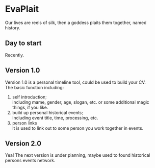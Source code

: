 # EvaPlait
Our lives are reels of silk, then a goddess plaits them together, named history.

## Day to start
Recently.

## Version 1.0
Version 1.0 is a personal timeline tool, could be used to build your CV.  
The basic function including:  
  1. self introduction;  
    including mame, gender, age, slogan, etc. or some additional magic things, if you like.
  2. build up personal historical events;  
    including event title, time, processing, etc.
  3. person links  
    it is used to link out to some person you work together in events.  

## Version 2.0
Yea! The next version is under planning, maybe used to found historical persons events network.
